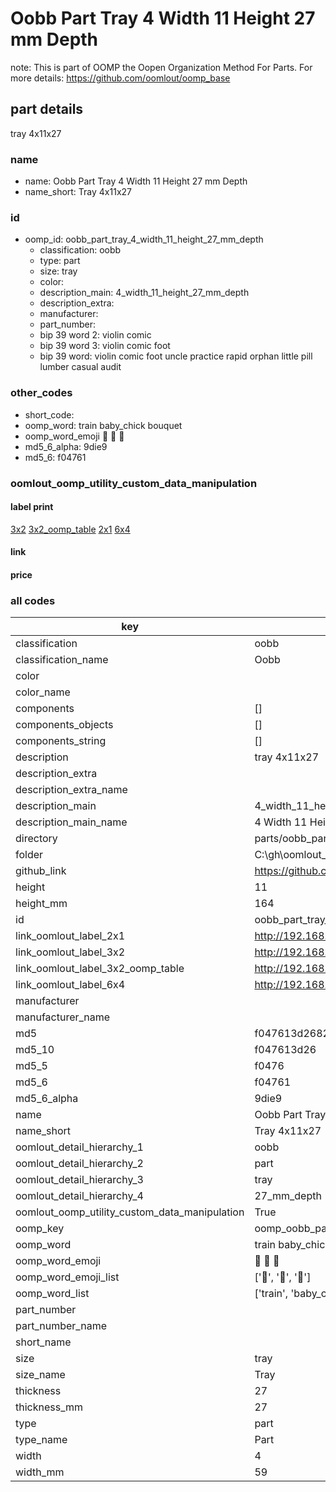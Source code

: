 # Oobb Part Tray 4 Width 11 Height 27 mm Depth  

note: This is part of OOMP the Oopen Organization Method For Parts. For more details: https://github.com/oomlout/oomp_base

##  part details
  



tray 4x11x27



### name
* name: Oobb Part Tray 4 Width 11 Height 27 mm Depth
* name_short: Tray 4x11x27 
### id
* oomp_id: oobb_part_tray_4_width_11_height_27_mm_depth
  * classification: oobb
  * type: part
  * size: tray
  * color: 
  * description_main: 4_width_11_height_27_mm_depth
  * description_extra: 
  * manufacturer: 
  * part_number: 
  * bip 39 word 2: violin comic
  * bip 39 word 3: violin comic foot
  * bip 39 word: violin comic foot uncle practice rapid orphan little pill lumber casual audit

### other_codes
* short_code: 
* oomp_word: train baby_chick bouquet
* oomp_word_emoji :train: :baby_chick: :bouquet:
* md5_6_alpha: 9die9
* md5_6: f04761






### oomlout_oomp_utility_custom_data_manipulation
#### label print
[3x2](http://192.168.1.245:1112/?label=oomp%209die9)
[3x2_oomp_table](http://192.168.1.108:1112/?label=oomp%209die9)
[2x1](http://192.168.1.242:1112/?label=oomp%209die9)
[6x4](http://192.168.1.55:1112/?label=oomp%209die9)    

#### link

                              

#### price







### all codes 
| key | value |  
| --- | --- |  
| classification | oobb |  
| classification_name | Oobb |  
| color |  |  
| color_name |  |  
| components | [] |  
| components_objects | [] |  
| components_string | [] |  
| description | tray 4x11x27 |  
| description_extra |  |  
| description_extra_name |  |  
| description_main | 4_width_11_height_27_mm_depth |  
| description_main_name | 4 Width 11 Height 27 mm Depth |  
| directory | parts/oobb_part_tray_4_width_11_height_27_mm_depth |  
| folder | C:\gh\oomlout_oobb_version_4_generated_parts\parts\oobb_part_tray_4_width_11_height_27_mm_depth |  
| github_link | https://github.com/oomlout/oomlout_oomp_part_src/tree/main/parts/oobb_part_tray_4_width_11_height_27_mm_depth |  
| height | 11 |  
| height_mm | 164 |  
| id | oobb_part_tray_4_width_11_height_27_mm_depth |  
| link_oomlout_label_2x1 | http://192.168.1.242:1112/?label=oomp%209die9 |  
| link_oomlout_label_3x2 | http://192.168.1.245:1112/?label=oomp%209die9 |  
| link_oomlout_label_3x2_oomp_table | http://192.168.1.108:1112/?label=oomp%209die9 |  
| link_oomlout_label_6x4 | http://192.168.1.55:1112/?label=oomp%209die9 |  
| manufacturer |  |  
| manufacturer_name |  |  
| md5 | f047613d2682939ac7d4bec8b5cb97a2 |  
| md5_10 | f047613d26 |  
| md5_5 | f0476 |  
| md5_6 | f04761 |  
| md5_6_alpha | 9die9 |  
| name | Oobb Part Tray 4 Width 11 Height 27 mm Depth |  
| name_short | Tray 4x11x27  |  
| oomlout_detail_hierarchy_1 | oobb |  
| oomlout_detail_hierarchy_2 | part |  
| oomlout_detail_hierarchy_3 | tray |  
| oomlout_detail_hierarchy_4 | 27_mm_depth |  
| oomlout_oomp_utility_custom_data_manipulation | True |  
| oomp_key | oomp_oobb_part_tray_4_width_11_height_27_mm_depth |  
| oomp_word | train baby_chick bouquet |  
| oomp_word_emoji | :train: :baby_chick: :bouquet: |  
| oomp_word_emoji_list | [':train:', ':baby_chick:', ':bouquet:'] |  
| oomp_word_list | ['train', 'baby_chick', 'bouquet'] |  
| part_number |  |  
| part_number_name |  |  
| short_name |  |  
| size | tray |  
| size_name | Tray |  
| thickness | 27 |  
| thickness_mm | 27 |  
| type | part |  
| type_name | Part |  
| width | 4 |  
| width_mm | 59 |  
